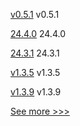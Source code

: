 
[v0.5.1](https://github.com/hyperledger/indy-node-monitor/releases/tag/v0.5.1) v0.5.1

[24.4.0](https://github.com/hyperledger/besu/releases/tag/24.4.0) 24.4.0

[24.3.1](https://github.com/hyperledger/besu/releases/tag/24.3.1) 24.3.1

[v1.3.5](https://github.com/hyperledger/firefly-evmconnect/releases/tag/v1.3.5) v1.3.5

[v1.3.9](https://github.com/hyperledger/firefly-transaction-manager/releases/tag/v1.3.9) v1.3.9


[See more >>>](https://start-here.hyperledger.org/releases)
